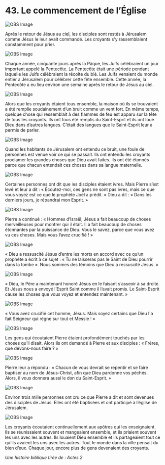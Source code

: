 # 43. Le commencement de l’Église

![OBS Image](https://cdn.door43.org/obs/jpg/360px/obs-en-43-01.jpg)

Après le retour de Jésus au ciel, les disciples sont restés à Jérusalem comme Jésus le leur avait commandé. Les croyants s’y rassemblaient constamment pour prier.

![OBS Image](https://cdn.door43.org/obs/jpg/360px/obs-en-43-02.jpg)

Chaque année, cinquante jours après la Pâque, les Juifs célébraient un jour important appelé la Pentecôte. La Pentecôte était une période pendant laquelle les Juifs célébraient la récolte du blé. Les Juifs venaient du monde entier à Jérusalem pour célébrer cette fête ensemble. Cette année, la Pentecôte a eu lieu environ une semaine après le retour de Jésus au ciel.

![OBS Image](https://cdn.door43.org/obs/jpg/360px/obs-en-43-03.jpg)

Alors que les croyants étaient tous ensemble, la maison où ils se trouvaient a été remplie soudainement d’un bruit comme un vent fort. En même temps, quelque chose qui ressemblait à des flammes de feu est apparu sur la tête de tous les croyants. Ils ont tous été remplis du Saint-Esprit et ils ont loué Dieu dans d’autres langues. C’était des langues que le Saint-Esprit leur a permis de parler.

![OBS Image](https://cdn.door43.org/obs/jpg/360px/obs-en-43-04.jpg)

Quand les habitants de Jérusalem ont entendu ce bruit, une foule de personnes est venue voir ce qui se passait. Ils ont entendu les croyants proclamer les grandes choses que Dieu avait faites. Ils ont été étonnés parce que chacun entendait ces choses dans sa langue maternelle.

![OBS Image](https://cdn.door43.org/obs/jpg/360px/obs-en-43-05.jpg)

Certaines personnes ont dit que les disciples étaient ivres. Mais Pierre s’est levé et leur a dit : « Écoutez-moi, ces gens ne sont pas ivres, mais ce que vous voyez est ce que le prophète Joël a prédit. » Dieu a dit : « Dans les derniers jours, je répandrai mon Esprit. »

![OBS Image](https://cdn.door43.org/obs/jpg/360px/obs-en-43-06.jpg)

Pierre a continué : « Hommes d’Israël, Jésus a fait beaucoup de choses merveilleuses pour montrer qui il était. Il a fait beaucoup de choses étonnantes par la puissance de Dieu. Vous le savez, parce que vous avez vu ces choses. Mais vous l’avez crucifié ! »

![OBS Image](https://cdn.door43.org/obs/jpg/360px/obs-en-43-07.jpg)

« Dieu a ressuscité Jésus d’entre les morts en accord avec ce qu’un prophète a écrit à ce sujet : « Tu ne laisseras pas le Saint de Dieu pourrir dans la tombe ». Nous sommes des témoins que Dieu a ressuscité Jésus. »


![OBS Image](https://cdn.door43.org/obs/jpg/360px/obs-en-43-08.jpg)

« Dieu, le Père a maintenant honoré Jésus en le faisant s’asseoir à sa droite. Et Jésus nous a envoyé l’Esprit Saint comme il l’avait promis. Le Saint-Esprit cause les choses que vous voyez et entendez maintenant. »

![OBS Image](https://cdn.door43.org/obs/jpg/360px/obs-en-43-09.jpg)

« Vous avez crucifié cet homme, Jésus. Mais soyez certains que Dieu l'a fait Seigneur qui règne sur tout et Messie ! »

![OBS Image](https://cdn.door43.org/obs/jpg/360px/obs-en-43-10.jpg)

Les gens qui écoutaient Pierre étaient profondément touchés par les choses qu’il disait. Alors ils ont demandé à Pierre et aux disciples : « Frères, que devons-nous faire ? »

![OBS Image](https://cdn.door43.org/obs/jpg/360px/obs-en-43-11.jpg)

Pierre leur a répondu : « Chacun de vous devrait se repentir et se faire baptiser au nom de Jésus-Christ, afin que Dieu pardonne vos péchés. Alors, il vous donnera aussi le don du Saint-Esprit. »

![OBS Image](https://cdn.door43.org/obs/jpg/360px/obs-en-43-12.jpg)

Environ trois mille personnes ont cru ce que Pierre a dit et sont devenues des disciples de Jésus. Elles ont été baptisées et ont participé à l’église de Jérusalem.

![OBS Image](https://cdn.door43.org/obs/jpg/360px/obs-en-43-13.jpg)

Les croyants écoutaient continuellement aux apôtres qui les enseignaient. Ils se réunissaient souvent et mangeaient ensemble, et ils priaient souvent les uns avec les autres. Ils louaient Dieu ensemble et ils partageaient tout ce qu’ils avaient les uns avec les autres. Tout le monde dans la ville pensait du bien d’eux. Chaque jour, encore plus de gens devenaient des croyants.

_Une histoire biblique tirée de : Actes 2_